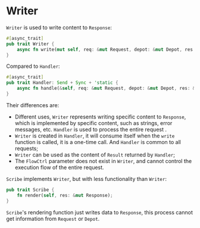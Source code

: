 # Writer

`Writer` is used to write content to ```Response```:

```rust
#[async_trait]
pub trait Writer {
    async fn write(mut self, req: &mut Request, depot: &mut Depot, res: &mut Response);
}
```

Compared to `Handler`:

```rust
#[async_trait]
pub trait Handler: Send + Sync + 'static {
    async fn handle(&self, req: &mut Request, depot: &mut Depot, res: &mut Response, ctrl: &mut FlowCtrl);
}
```

Their differences are:
- Different uses, `Writer` represents writing specific content to ```Response```, which is implemented by specific content, such as strings, error messages, etc. `Handler` is used to process the entire request .
- `Writer` is created in `Handler`, it will consume itself when the ```write``` function is called, it is a one-time call. And `Handler` is common to all requests;
- `Writer` can be used as the content of `Result` returned by `Handler`;
- The ```FlowCtrl``` parameter does not exist in `Writer`, and cannot control the execution flow of the entire request.

```Scribe``` implements `Writer`, but with less functionality than `Writer`:

```rust
pub trait Scribe {
    fn render(self, res: &mut Response);
}
```

```Scribe```'s rendering function just writes data to ```Response```, this process cannot get information from ```Request``` or ```Depot```.